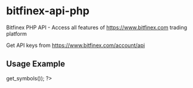 # bitfinex-api-php
Bitfinex PHP API - Access all features of https://www.bitfinex.com trading platform

Get API keys from https://www.bitfinex.com/account/api

## Usage Example
<?php  
include_once('Bitfinex.php');

$api_key = 'xxxxxxxxxx';
$api_secret = 'yyyyyyyyyy';
$bfx = new Bitfinex($api_key, $api_secret);

var_dump($bfx->get_symbols());  
?>
